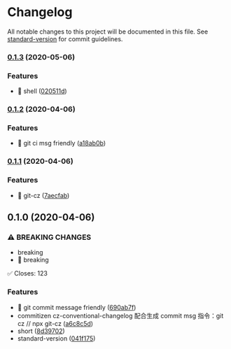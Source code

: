 # Changelog

All notable changes to this project will be documented in this file. See [standard-version](https://github.com/conventional-changelog/standard-version) for commit guidelines.

### [0.1.3](https://github.com/Tracy-Chang/hexo/compare/v0.1.2...v0.1.3) (2020-05-06)


### Features

* 🎸 shell ([020511d](https://github.com/Tracy-Chang/hexo/commit/020511da98e09c21bb0a65a567df7b4d845e5989))

### [0.1.2](https://github.com/Tracy-Chang/hexo/compare/v0.1.1...v0.1.2) (2020-04-06)


### Features

* 🎸 git ci msg friendly ([a18ab0b](https://github.com/Tracy-Chang/hexo/commit/a18ab0b7bc4058c84323d0ebbcb88c701d27e7fa))

### [0.1.1](https://github.com/Tracy-Chang/hexo/compare/v0.1.0...v0.1.1) (2020-04-06)


### Features

* 🎸 git-cz ([7aecfab](https://github.com/Tracy-Chang/hexo/commit/7aecfab7ee22219ee2ab9a5c79a36d96f94f5e88))

## 0.1.0 (2020-04-06)


### ⚠ BREAKING CHANGES

* breaking
* 🧨 breaking

✅ Closes: 123

### Features

* 🎸 git commit message friendly ([690ab7f](https://github.com/Tracy-Chang/hexo/commit/690ab7f050bc245117eac57db1ee9925cab07f17))
* commitizen cz-conventional-changelog 配合生成 commit msg 指令：git cz // npx git-cz ([a6c8c5d](https://github.com/Tracy-Chang/hexo/commit/a6c8c5db60cc12d0dd780e8a2da3322bb4f60902))
* short ([8d39702](https://github.com/Tracy-Chang/hexo/commit/8d397026f9121d05ef7d77d0af41a720b303b539))
* standard-version ([041f175](https://github.com/Tracy-Chang/hexo/commit/041f175f936a65bac2bdf2194a60abcfbf34a521))
